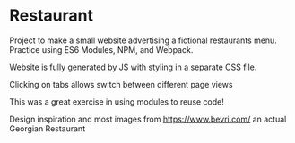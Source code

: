 # Restaurant
Project to make a small website advertising a fictional restaurants menu. Practice using ES6 Modules, NPM, and Webpack.

Website is fully generated by JS with styling in a separate CSS file. 

Clicking on tabs allows switch between different page views

This was a great exercise in using modules to reuse code!

Design inspiration and most images from https://www.bevri.com/ an actual Georgian Restaurant
